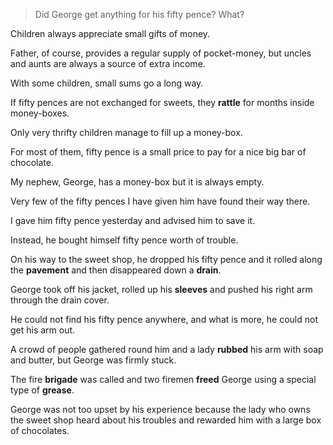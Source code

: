 > Did George get anything for his fifty pence? What?



Children always appreciate small gifts of money. 

Father, of course, provides a regular supply of pocket-money, but uncles and aunts are always a source of extra income. 

With some children, small sums go a long way. 

If fifty pences are not exchanged for sweets, they **rattle** for months inside money-boxes. 

Only very thrifty children manage to fill up a money-box. 

For most of them, fifty pence is a small price to pay for a nice big bar of chocolate.





My nephew, George, has a money-box but it is always empty. 

Very few of the fifty pences I have given him have found their way there. 

I gave him fifty pence yesterday and advised him to save it. 

Instead, he bought himself fifty pence worth of trouble. 

On his way to the sweet shop, he dropped his fifty pence and it rolled along the **pavement** and then disappeared down a **drain**. 

George took off his jacket, rolled up his **sleeves** and pushed his right arm through the drain cover.

He could not find his fifty pence anywhere, and what is more, he could not get his arm out. 

A crowd of people gathered round him and a lady **rubbed** his arm with soap and butter, but George was firmly stuck. 

The fire **brigade** was called and two firemen **freed** George using a special type of **grease**. 

George was not too upset by his experience because the lady who owns the sweet shop heard about his troubles and rewarded him with a large box of chocolates.